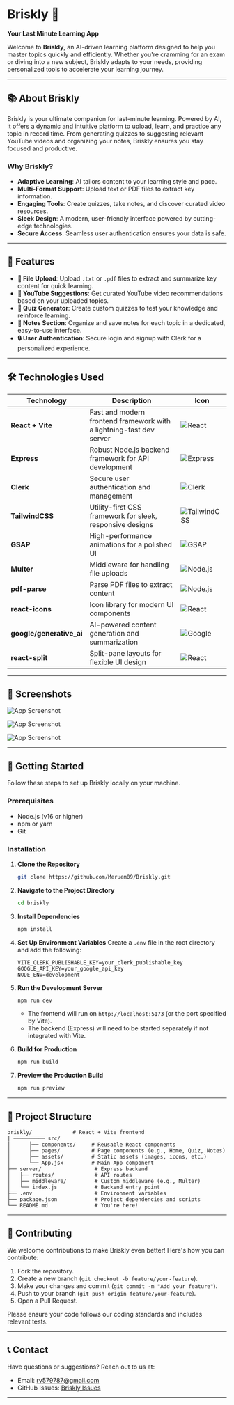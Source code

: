 # Briskly 🚀
**Your Last Minute Learning App**

Welcome to **Briskly**, an AI-driven learning platform designed to help you master topics quickly and efficiently. Whether you're cramming for an exam or diving into a new subject, Briskly adapts to your needs, providing personalized tools to accelerate your learning journey.

---

## 📚 About Briskly
Briskly is your ultimate companion for last-minute learning. Powered by AI, it offers a dynamic and intuitive platform to upload, learn, and practice any topic in record time. From generating quizzes to suggesting relevant YouTube videos and organizing your notes, Briskly ensures you stay focused and productive.

### Why Briskly?
- **Adaptive Learning**: AI tailors content to your learning style and pace.
- **Multi-Format Support**: Upload text or PDF files to extract key information.
- **Engaging Tools**: Create quizzes, take notes, and discover curated video resources.
- **Sleek Design**: A modern, user-friendly interface powered by cutting-edge technologies.
- **Secure Access**: Seamless user authentication ensures your data is safe.

---

## 🌟 Features

- **📄 File Upload**: Upload `.txt` or `.pdf` files to extract and summarize key content for quick learning.
- **🎥 YouTube Suggestions**: Get curated YouTube video recommendations based on your uploaded topics.
- **🧠 Quiz Generator**: Create custom quizzes to test your knowledge and reinforce learning.
- **📝 Notes Section**: Organize and save notes for each topic in a dedicated, easy-to-use interface.
- **🔒 User Authentication**: Secure login and signup with Clerk for a personalized experience.

---

## 🛠️ Technologies Used

| Technology | Description | Icon |
|------------|-------------|------|
| **React + Vite** | Fast and modern frontend framework with a lightning-fast dev server | ![React](https://img.icons8.com/color/48/000000/react-native.png) |
| **Express** | Robust Node.js backend framework for API development | ![Express](https://img.icons8.com/ios/50/000000/express-js.png) |
| **Clerk** | Secure user authentication and management | ![Clerk](https://clerk.com/favicon.ico) |
| **TailwindCSS** | Utility-first CSS framework for sleek, responsive designs | ![TailwindCSS](https://img.icons8.com/color/48/000000/tailwind_css.png) |
| **GSAP** | High-performance animations for a polished UI | ![GSAP](https://greensock.com/favicon.ico) |
| **Multer** | Middleware for handling file uploads | ![Node.js](https://img.icons8.com/color/48/000000/nodejs.png) |
| **pdf-parse** | Parse PDF files to extract content | ![Node.js](https://img.icons8.com/color/48/000000/nodejs.png) |
| **react-icons** | Icon library for modern UI components | ![React](https://img.icons8.com/color/48/000000/react-native.png) |
| **google/generative_ai** | AI-powered content generation and summarization | ![Google](https://img.icons8.com/color/48/000000/google-logo.png) |
| **react-split** | Split-pane layouts for flexible UI design | ![React](https://img.icons8.com/color/48/000000/react-native.png) |

---

## 📸 Screenshots

![App Screenshot](.frontend/src/component/assets/landingPage.png)

![App Screenshot](.frontend/src/component/assets/content.png)

![App Screenshot](.frontend/src/component/assets/signUp.png)

---

## 🚀 Getting Started

Follow these steps to set up Briskly locally on your machine.

### Prerequisites
- Node.js (v16 or higher)
- npm or yarn
- Git

### Installation

1. **Clone the Repository**
   ```bash
   git clone https://github.com/Meruem09/Briskly.git
   ```

2. **Navigate to the Project Directory**
   ```bash
   cd briskly
   ```

3. **Install Dependencies**
   ```bash
   npm install
   ```

4. **Set Up Environment Variables**
   Create a `.env` file in the root directory and add the following:
   ```env
   VITE_CLERK_PUBLISHABLE_KEY=your_clerk_publishable_key
   GOOGLE_API_KEY=your_google_api_key
   NODE_ENV=development
   ```

5. **Run the Development Server**
   ```bash
   npm run dev
   ```
   - The frontend will run on `http://localhost:5173` (or the port specified by Vite).
   - The backend (Express) will need to be started separately if not integrated with Vite.

6. **Build for Production**
   ```bash
   npm run build
   ```

7. **Preview the Production Build**
   ```bash
   npm run preview
   ```

---

## 📂 Project Structure

```
briskly/             # React + Vite frontend
| ────────── src/
│      ├── components/     # Reusable React components
│      ├── pages/          # Page components (e.g., Home, Quiz, Notes)
│      ├── assets/         # Static assets (images, icons, etc.)        
│      └── App.jsx         # Main App component
├── server/                 # Express backend
│   ├── routes/             # API routes
│   ├── middleware/         # Custom middleware (e.g., Multer)
│   └── index.js            # Backend entry point
├── .env                    # Environment variables
├── package.json            # Project dependencies and scripts
└── README.md               # You're here!
```

---

## 🤝 Contributing

We welcome contributions to make Briskly even better! Here's how you can contribute:

1. Fork the repository.
2. Create a new branch (`git checkout -b feature/your-feature`).
3. Make your changes and commit (`git commit -m "Add your feature"`).
4. Push to your branch (`git push origin feature/your-feature`).
5. Open a Pull Request.

Please ensure your code follows our coding standards and includes relevant tests.


---

## 📞 Contact

Have questions or suggestions? Reach out to us at:
- Email: rv579787@gmail.com
- GitHub Issues: [Briskly Issues](https://github.com/Meruem09/Briskly/issues)

---

